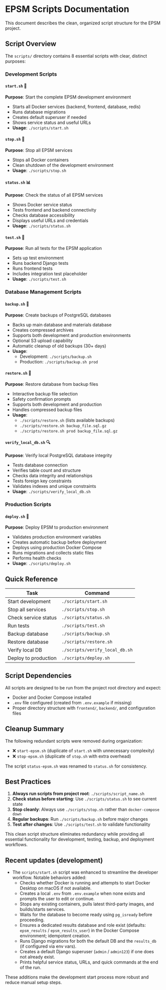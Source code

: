 # EPSM Scripts Documentation

This document describes the clean, organized script structure for the EPSM project.

## Script Overview

The `scripts/` directory contains 8 essential scripts with clear, distinct purposes:

### Development Scripts

#### `start.sh` 🚀
**Purpose**: Start the complete EPSM development environment
- Starts all Docker services (backend, frontend, database, redis)
- Runs database migrations
- Creates default superuser if needed
- Shows service status and useful URLs
- **Usage**: `./scripts/start.sh`

#### `stop.sh` 🛑
**Purpose**: Stop all EPSM services
- Stops all Docker containers
- Clean shutdown of the development environment
- **Usage**: `./scripts/stop.sh`

#### `status.sh` 📊
**Purpose**: Check the status of all EPSM services
- Shows Docker service status
- Tests frontend and backend connectivity
- Checks database accessibility
- Displays useful URLs and credentials
- **Usage**: `./scripts/status.sh`

#### `test.sh` 🧪
**Purpose**: Run all tests for the EPSM application
- Sets up test environment
- Runs backend Django tests
- Runs frontend tests
- Includes integration test placeholder
- **Usage**: `./scripts/test.sh`

### Database Management Scripts

#### `backup.sh` 💾
**Purpose**: Create backups of PostgreSQL databases
- Backs up main database and materials database
- Creates compressed archives
- Supports both development and production environments
- Optional S3 upload capability
- Automatic cleanup of old backups (30+ days)
- **Usage**: 
  - Development: `./scripts/backup.sh`
  - Production: `./scripts/backup.sh prod`

#### `restore.sh` 🔄
**Purpose**: Restore database from backup files
- Interactive backup file selection
- Safety confirmation prompts
- Supports both development and production
- Handles compressed backup files
- **Usage**: 
  - `./scripts/restore.sh` (lists available backups)
  - `./scripts/restore.sh backup_file.sql.gz`
  - `./scripts/restore.sh prod backup_file.sql.gz`

#### `verify_local_db.sh` 🔍
**Purpose**: Verify local PostgreSQL database integrity
- Tests database connection
- Verifies table count and structure
- Checks data integrity and relationships
- Tests foreign key constraints
- Validates indexes and unique constraints
- **Usage**: `./scripts/verify_local_db.sh`

### Production Scripts

#### `deploy.sh` 🚢
**Purpose**: Deploy EPSM to production environment
- Validates production environment variables
- Creates automatic backup before deployment
- Deploys using production Docker Compose
- Runs migrations and collects static files
- Performs health checks
- **Usage**: `./scripts/deploy.sh`

## Quick Reference

| Task | Command |
|------|---------|
| Start development | `./scripts/start.sh` |
| Stop all services | `./scripts/stop.sh` |
| Check service status | `./scripts/status.sh` |
| Run tests | `./scripts/test.sh` |
| Backup database | `./scripts/backup.sh` |
| Restore database | `./scripts/restore.sh` |
| Verify local DB | `./scripts/verify_local_db.sh` |
| Deploy to production | `./scripts/deploy.sh` |

## Script Dependencies

All scripts are designed to be run from the project root directory and expect:

- Docker and Docker Compose installed
- `.env` file configured (created from `.env.example` if missing)
- Proper directory structure with `frontend/`, `backend/`, and configuration files

## Cleanup Summary

The following redundant scripts were removed during organization:
- ❌ `start-epsm.sh` (duplicate of `start.sh` with unnecessary complexity)
- ❌ `stop-epsm.sh` (duplicate of `stop.sh` with extra overhead)

The script `status-epsm.sh` was renamed to `status.sh` for consistency.

## Best Practices

1. **Always run scripts from project root**: `./scripts/script_name.sh`
2. **Check status before starting**: Use `./scripts/status.sh` to see current state
3. **Stop cleanly**: Always use `./scripts/stop.sh` rather than `docker-compose down`
4. **Regular backups**: Run `./scripts/backup.sh` before major changes
5. **Test after changes**: Use `./scripts/test.sh` to validate functionality

This clean script structure eliminates redundancy while providing all essential functionality for development, testing, backup, and deployment workflows.

## Recent updates (development)

- The `scripts/start.sh` script was enhanced to streamline the developer workflow. Notable behaviors added:
  - Checks whether Docker is running and attempts to start Docker Desktop on macOS if not available.
  - Creates a local `.env` from `.env.example` when none exists and prompts the user to edit or continue.
  - Stops any existing containers, pulls latest third-party images, and builds/starts services.
  - Waits for the database to become ready using `pg_isready` before proceeding.
  - Ensures a dedicated results database and role exist (defaults: `epsm_results` / `epsm_results_user`) in the Docker Compose environment; idempotent creation.
  - Runs Django migrations for both the default DB and the `results_db` (if configured via env vars).
  - Creates a default Django superuser (`admin` / `admin123`) if one does not already exist.
  - Prints helpful service status, URLs, and quick commands at the end of the run.

These additions make the development start process more robust and reduce manual setup steps.
